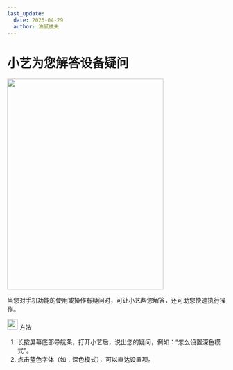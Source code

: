```yaml
---
last_update:
  date: 2025-04-29
  author: 油腻樵夫
---
```


# 小艺为您解答设备疑问

<img src="https://tips-p01-drcn.dbankcdn.cn/MODEL/EMUI/C00B030/resource/card/202509181mmlk4/zh-cn/image/figure/10044717_f011_celiacontrol.png" width="360" height="486"/>



当您对手机功能的使用或操作有疑问时，可让小艺帮您解答，还可助您快速执行操作。

<img src="https://tips-p01-drcn.dbankcdn.cn/MODEL/EMUI/C00B030/resource/card/202503041becsx/zh-cn/image/common/buttons/fig_method.png" width="24" height="24"/> 方法

1.  长按屏幕底部导航条，打开小艺后，说出您的疑问，例如：“怎么设置深色模式”。
2.  点击蓝色字体（如：深色模式），可以直达设置项。


